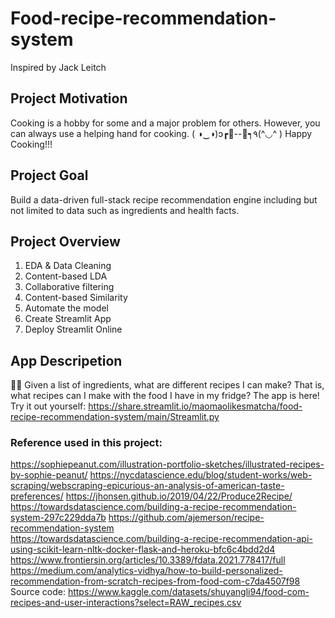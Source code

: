 # Food-recipe-recommendation-system
Inspired by Jack Leitch

## Project Motivation
Cooking is a hobby for some and a major problem for others. 
However, you can always use a helping hand for cooking. 
( ◑‿◑)ɔ┏🍟--🍔┑٩(^◡^ ) Happy Cooking!!!

## Project Goal 
Build a data-driven full-stack recipe recommendation engine including but not limited to data such as ingredients and health facts.

## Project Overview
1. EDA & Data Cleaning	
2. Content-based LDA
3. Collaborative filtering 
4. Content-based Similarity
5. Automate the model
6. Create Streamlit App
7. Deploy Streamlit Online

## App Descripetion
🧑‍🍳 Given a list of ingredients, what are different recipes I can make? 
That is, what recipes can I make with the food I have in my fridge?
The app is here! Try it out yourself: https://share.streamlit.io/maomaolikesmatcha/food-recipe-recommendation-system/main/Streamlit.py

### Reference used in this project:
https://sophiepeanut.com/illustration-portfolio-sketches/illustrated-recipes-by-sophie-peanut/
https://nycdatascience.edu/blog/student-works/web-scraping/webscraping-epicurious-an-analysis-of-american-taste-preferences/
https://jhonsen.github.io/2019/04/22/Produce2Recipe/   
https://towardsdatascience.com/building-a-recipe-recommendation-system-297c229dda7b
https://github.com/ajemerson/recipe-recommendation-system  
https://towardsdatascience.com/building-a-recipe-recommendation-api-using-scikit-learn-nltk-docker-flask-and-heroku-bfc6c4bdd2d4  
https://www.frontiersin.org/articles/10.3389/fdata.2021.778417/full  
https://medium.com/analytics-vidhya/how-to-build-personalized-recommendation-from-scratch-recipes-from-food-com-c7da4507f98  
Source code: https://www.kaggle.com/datasets/shuyangli94/food-com-recipes-and-user-interactions?select=RAW_recipes.csv 
